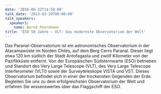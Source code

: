 ```yaml
---
date: '2016-08-22T14:58:00'
talk_date: '2013-03-29T00:00:00'
talk_speakers:
  speaker1:
    name: Bernd Peerdeman
title: 'ESO 50 Jahre – VLT: Das modernste Observatorium der Welt'
---
```


Das Paranal-Observatorium ist ein astronomisches Observatorium in der Atacamawüste im Norden Chiles, auf dem Berg Cerro Paranal. Dieser liegt etwa 120 km südlich der Stadt Antofagasta und zwölf Kilometer von der Pazifikküste entfernt. Von der Europäischen Südsternwarte (ESO) betrieben und Standort des Very Large Telescope (VLT), des Very Large Telescope Interferometer (VLTI) sowie der Surveyteleskope VISTA und VST. Dieses Observatorium befindet sich in einer der trockensten Gegenden der Erde. Begleiten Sie uns zu dem erfolgreichsten Observatorium der Welt und erfahren Sie wissenswertes über das Flaggschiff der ESO.